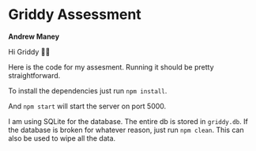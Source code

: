 # Griddy Assessment

**Andrew Maney**

Hi Griddy 👋🏻

Here is the code for my assesment.
Running it should be pretty straightforward.

To install the dependencies just run `npm install`.

And `npm start` will start the server on port 5000.

I am using SQLite for the database. The entire db is stored in `griddy.db`.
If the database is broken for whatever reason, just run `npm clean`.
This can also be used to wipe all the data.
